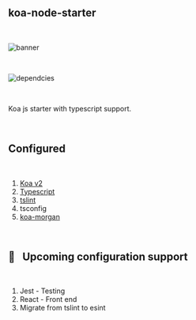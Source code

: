 ## koa-node-starter

<br/>

![banner](https://cdn.jsdelivr.net/gh/skarthikeyan96/node-koa-starter/banner.png)

<br/>

![dependcies](https://david-dm.org/skarthikeyan96/node-koa-starter.svg)

<br/>

Koa js starter with typescript support.

<br/>

## Configured

<br/>

1. [Koa v2](https://github.com/koajs/koa)
2. [Typescript](https://github.com/microsoft/TypeScript)
3. [tslint](https://github.com/palantir/tslint)
4. tsconfig
5. [koa-morgan](https://github.com/koa-modules/morgan) 

<br/>

##  📅  &nbsp; Upcoming configuration support

<br/>

1. Jest - Testing
2. React - Front end
3. Migrate from tslint to esint